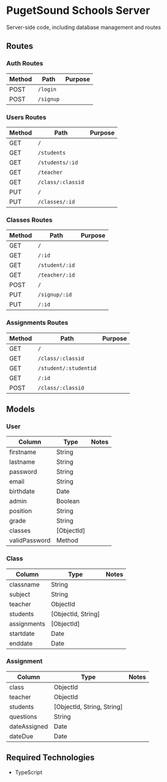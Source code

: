 # PugetSound Schools Server
Server-side code, including database management and routes

## Routes

### Auth Routes
|Method|Path|Purpose|
|-----|---------------|-------------------------|
|POST| `/login` |
|POST| `/signup` |

### Users Routes
|Method|Path|Purpose|
|-----|---------------|-------------------------|
|GET| `/` |
|GET| `/students` |
|GET| `/students/:id` |
|GET| `/teacher` |
|GET| `/class/:classid` |
|PUT| `/` |
|PUT| `/classes/:id` |

### Classes Routes
|Method|Path|Purpose|
|-----|---------------|-------------------------|
|GET| `/` |
|GET| `/:id` |
|GET| `/student/:id` |
|GET| `/teacher/:id` |
|POST| `/` |
|PUT| `/signup/:id` |
|PUT| `/:id` |

### Assignments Routes
|Method|Path|Purpose|
|-----|---------------|-------------------------|
|GET| `/` |
|GET| `/class/:classid` |
|GET| `/student/:studentid` |
|GET| `/:id` |
|POST| `/class/:classid` |

## Models

### User
| Column | Type | Notes |
|----------|----------|--------------------|
|firstname| String |
|lastname| String |
|password| String |
|email| String |
|birthdate| Date |
|admin| Boolean |
|position| String |
|grade| String |
|classes| [ObjectId] |
|validPassword| Method |

### Class
| Column | Type | Notes |
|----------|----------|--------------------|
|classname| String |
|subject| String |
|teacher| ObjectId |
|students| [ObjectId, String]
|assignments| [ObjectId] |
|startdate| Date |
|enddate| Date |

### Assignment
| Column | Type | Notes |
|----------|----------|--------------------|
|class| ObjectId |
|teacher| ObjectId |
|students| [ObjectId, String, String] |
|questions| String |
|dateAssigned| Date |
|dateDue| Date |

## Required Technologies
* TypeScript